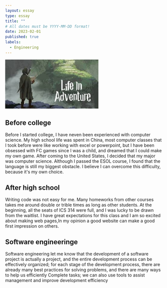 ```yaml
---
layout: essay
type: essay
title: ""
# All dates must be YYYY-MM-DD format!
date: 2023-02-01
published: true
labels:
  - Engineering
---
```


<img width="300px" class="rounded float-start pe-4" src="../img/adventure.jfif">

## Before college

Before I started college, I have neven been experienced with computer science. My high school life was spent in China, most computer classes that I took before were like working with excel or powerpoint, but I have been obsessed with FC games since I was a child, and dreamed that I could make my own game. After coming to the United States, I decided that my major was computer science. Although I passed the ESOL course, I found that the language is still my biggest obstacle. I believe I can overcome this difficulty, because it's my own choice.

## After high school

Writing code was not easy for me. Many homeworks from other courses takes me around double or trible times as long as other students. At the beginning, all the seats of ICS 314 were full, and I was lucky to be drawn from the waitlist. I have great expectations for this class and I am so excited about making web pages,In my opinion a good website can make a good first impression on others.

## Software engineeringe

Software engineering let me know that the development of a software project is actually a project, and the entire development process can be effectively organized; for each stage of the development process, there are already many best practices for solving problems, and there are many ways to help us efficiently Complete tasks; we can also use tools to assist management and improve development efficiency
